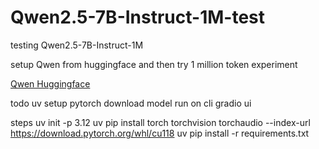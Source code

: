 # Qwen2.5-7B-Instruct-1M-test
testing Qwen2.5-7B-Instruct-1M


setup Qwen from huggingface and then try 1 million token experiment

[Qwen Huggingface](https://huggingface.co/Qwen/Qwen2.5-7B-Instruct-1M)


todo
uv
setup pytorch
download model
run on cli
gradio ui


steps
uv init -p 3.12
uv pip install torch torchvision torchaudio --index-url https://download.pytorch.org/whl/cu118
uv pip install -r requirements.txt